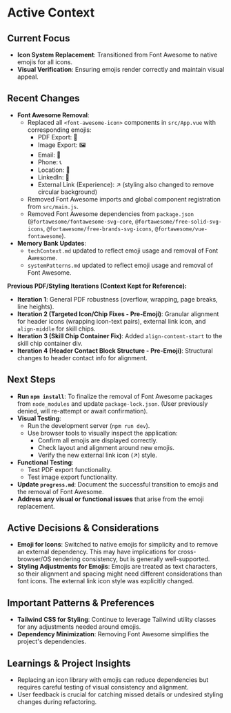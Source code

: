 # Active Context

## Current Focus

- **Icon System Replacement**: Transitioned from Font Awesome to native emojis for all icons.
- **Visual Verification**: Ensuring emojis render correctly and maintain visual appeal.

## Recent Changes

- **Font Awesome Removal**:
    - Replaced all `<font-awesome-icon>` components in `src/App.vue` with corresponding emojis:
        - PDF Export: 📄
        - Image Export: 🖼️
        - Email: 📧
        - Phone: 📞
        - Location: 📍
        - LinkedIn: 💼
        - External Link (Experience): ↗️ (styling also changed to remove circular background)
    - Removed Font Awesome imports and global component registration from `src/main.js`.
    - Removed Font Awesome dependencies from `package.json` (`@fortawesome/fontawesome-svg-core`, `@fortawesome/free-solid-svg-icons`, `@fortawesome/free-brands-svg-icons`, `@fortawesome/vue-fontawesome`).
- **Memory Bank Updates**:
    - `techContext.md` updated to reflect emoji usage and removal of Font Awesome.
    - `systemPatterns.md` updated to reflect emoji usage and removal of Font Awesome.

**Previous PDF/Styling Iterations (Context Kept for Reference):**
- **Iteration 1**: General PDF robustness (overflow, wrapping, page breaks, line heights).
- **Iteration 2 (Targeted Icon/Chip Fixes - Pre-Emoji)**: Granular alignment for header icons (wrapping icon-text pairs), external link icon, and `align-middle` for skill chips.
- **Iteration 3 (Skill Chip Container Fix)**: Added `align-content-start` to the skill chip container div.
- **Iteration 4 (Header Contact Block Structure - Pre-Emoji)**: Structural changes to header contact info for alignment.

## Next Steps

- **Run `npm install`**: To finalize the removal of Font Awesome packages from `node_modules` and update `package-lock.json`. (User previously denied, will re-attempt or await confirmation).
- **Visual Testing**:
    - Run the development server (`npm run dev`).
    - Use browser tools to visually inspect the application:
        - Confirm all emojis are displayed correctly.
        - Check layout and alignment around new emojis.
        - Verify the new external link icon (↗️) style.
- **Functional Testing**:
    - Test PDF export functionality.
    - Test image export functionality.
- **Update `progress.md`**: Document the successful transition to emojis and the removal of Font Awesome.
- **Address any visual or functional issues** that arise from the emoji replacement.

## Active Decisions & Considerations

- **Emoji for Icons**: Switched to native emojis for simplicity and to remove an external dependency. This may have implications for cross-browser/OS rendering consistency, but is generally well-supported.
- **Styling Adjustments for Emojis**: Emojis are treated as text characters, so their alignment and spacing might need different considerations than font icons. The external link icon style was explicitly changed.

## Important Patterns & Preferences

- **Tailwind CSS for Styling**: Continue to leverage Tailwind utility classes for any adjustments needed around emojis.
- **Dependency Minimization**: Removing Font Awesome simplifies the project's dependencies.

## Learnings & Project Insights

- Replacing an icon library with emojis can reduce dependencies but requires careful testing of visual consistency and alignment.
- User feedback is crucial for catching missed details or undesired styling changes during refactoring.
